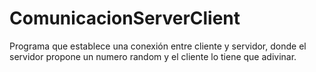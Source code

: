 # ComunicacionServerClient
Programa que establece una conexión entre cliente y servidor, donde el servidor propone un numero random y el cliente lo tiene que adivinar.
